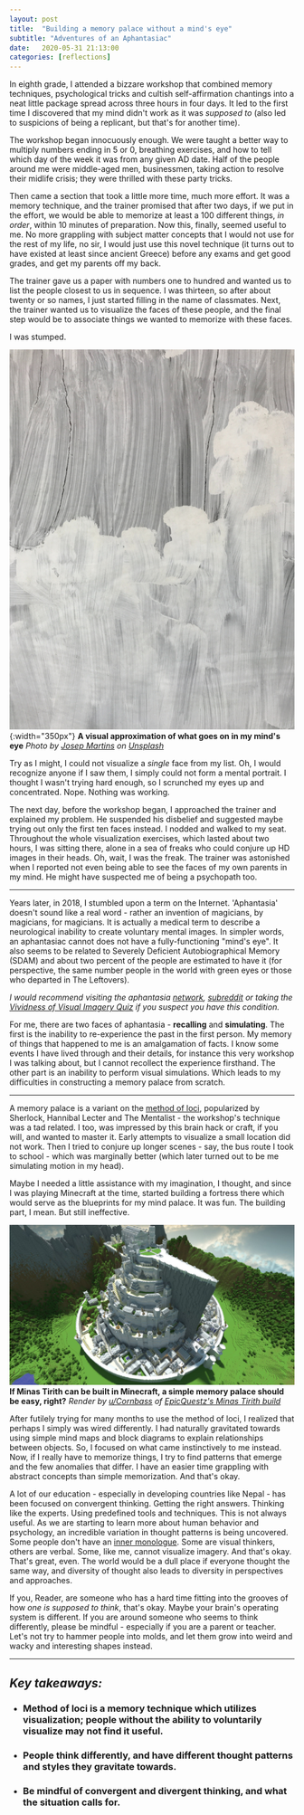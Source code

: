 ```yaml
---
layout: post
title:  "Building a memory palace without a mind's eye"
subtitle: "Adventures of an Aphantasiac"
date:   2020-05-31 21:13:00
categories: [reflections]
---
```


In eighth grade, I attended a bizzare workshop that combined memory techniques, psychological tricks and cultish self-affirmation chantings into a neat little package spread across three hours in four days. It led to the first time I discovered that my mind didn't work as it was *supposed to* (also led to suspicions of being a replicant, but that's for another time).

The workshop began innocuously enough. We were taught a better way to multiply numbers ending in 5 or 0, breathing exercises, and how to tell which day of the week it was from any given AD date. Half of the people around me were middle-aged men, businessmen, taking action to resolve their midlife crisis; they were thrilled with these party tricks.

Then came a section that took a little more time, much more effort. It was a memory technique, and the trainer promised that after two days, if we put in the effort, we would be able to memorize at least a 100 different things, *in order*, within 10 minutes of preparation. Now this, finally, seemed useful to me. No more grappling with subject matter concepts that I would not use for the rest of my life, no sir, I would just use this novel technique (it turns out to have existed at least since ancient Greece) before any exams and get good grades, and get my parents off my back.

The trainer gave us a paper with numbers one to hundred and wanted us to list the people closest to us in sequence. I was thirteen, so after about twenty or so names, I just started filling in the name of classmates. Next, the trainer wanted us to visualize the faces of these people, and the final step would be to associate things we wanted to memorize with these faces.

I was stumped.

![A gray and white blur](/assets/images/memory-palace-aphantasia-0.jpg){:width="350px"}
__A visual approximation of what goes on in my mind's eye__ _Photo by [Josep Martins](https://unsplash.com/@josepmartins?utm_source=unsplash&utm_medium=referral&utm_content=creditCopyText) on [Unsplash](https://unsplash.com/s/photos/gray-abstract?utm_source=unsplash&utm_medium=referral&utm_content=creditCopyText)_

Try as I might, I could not visualize a *single* face from my list. Oh, I would recognize anyone if I saw them, I simply could not form a mental portrait. I thought I wasn't trying hard enough, so I scrunched my eyes up and concentrated. Nope. Nothing was working.

The next day, before the workshop began, I approached the trainer and explained my problem. He suspended his disbelief and suggested maybe trying out only the first ten faces instead. I nodded and walked to my seat. Throughout the whole visualization exercises, which lasted about two hours, I was sitting there, alone in a sea of freaks who could conjure up HD images in their heads. Oh, wait, I was the freak. The trainer was astonished when I reported not even being able to see the faces of my own parents in my mind. He might have suspected me of being a psychopath too.

----

Years later, in 2018, I stumbled upon a term on the Internet. 'Aphantasia' doesn't sound like a real word - rather an invention of magicians, by magicians, for magicians. It is actually a medical term to describe a neurological inability to create voluntary mental images. In simpler words, an aphantasiac cannot does not have a fully-functioning "mind's eye". It also seems to be related to Severely Deficient Autobiographical Memory (SDAM) and about two percent of the people are estimated to have it (for perspective, the same number people in the world with green eyes or those who departed in The Leftovers).

*I would recommend visiting the aphantasia [network](https://aphantasia.com/), [subreddit](https://old.reddit.com/r/Aphantasia/) or taking the [Vividness of Visual Imagery Quiz](https://aphantasia.com/vviq/) if you suspect you have this condition.*

For me, there are two faces of aphantasia - **recalling** and **simulating**. The first is the inability to re-experience the past in the first person. My memory of things that happened to me is an amalgamation of facts. I know some events I have lived through and their details, for instance this very workshop I was talking about, but I cannot recollect the experience firsthand. The other part is an inability to perform visual simulations. Which leads to my difficulties in constructing a memory palace from scratch.

----

A memory palace is a variant on the [method of loci](https://www.ncbi.nlm.nih.gov/pmc/articles/PMC4056179/), popularized by Sherlock, Hannibal Lecter and The Mentalist - the workshop's technique was a tad related. I too, was impressed by this brain hack or craft, if you will, and wanted to master it. Early attempts to visualize a small location did not work. Then I tried to conjure up longer scenes - say, the bus route I took to school - which was marginally better (which later turned out to be me simulating motion in my head).

Maybe I needed a little assistance with my imagination, I thought, and since I was playing Minecraft at the time, started building a fortress there which would serve as the blueprints for my mind palace. It was fun. The building part, I mean. But still ineffective.

![Minas Tirith from Tolkien's Middle Earth in Minecraft](/assets/images/memory-palace-aphantasia-1.jpg)
__If Minas Tirith can be built in Minecraft, a simple memory palace should be easy, right?__ _Render by [u/Cornbass](https://old.reddit.com/r/Minecraft/comments/16i4rc/render_minas_tirith_from_the_lord_of_the_rings/) of [EpicQuestz's Minas Tirith build](https://www.planetminecraft.com/project/the-largest-minas-tirith/)_

After futilely trying for many months to use the method of loci, I realized that perhaps I simply was wired differently. I had naturally gravitated towards using simple mind maps and block diagrams to explain relationships between objects. So, I focused on what came instinctively to me instead. Now, if I really have to memorize things, I try to find patterns that emerge and the few anomalies that differ. I have an easier time grappling with abstract concepts than simple memorization. And that's okay.

A lot of our education - especially in developing countries like Nepal - has been focused on convergent thinking. Getting the right answers. Thinking like the experts. Using predefined tools and techniques. This is not always useful. As we are starting to learn more about human behavior and psychology, an incredible variation in thought patterns is being uncovered. Some people don't have an [inner monologue](https://mymodernmet.com/inner-monologue/). Some are visual thinkers, others are verbal. Some, like me, cannot visualize imagery. And that's okay. That's great, even. The world would be a dull place if everyone thought the same way, and diversity of thought also leads to diversity in perspectives and approaches.

If you, Reader, are someone who has a hard time fitting into the grooves of how *one is supposed to think*, that's okay. Maybe your brain's operating system is different. If you are around someone who seems to think differently, please be mindful - especially if you are a parent or teacher. Let's not try to hammer people into molds, and let them grow into weird and wacky and interesting shapes instead.

----

## *Key takeaways:*

* ### Method of loci is a memory technique which utilizes visualization; people without the ability to voluntarily visualize may not find it useful.
* ### People think differently, and have different thought patterns and styles they gravitate towards.
* ### Be mindful of convergent and divergent thinking, and what the situation calls for.
